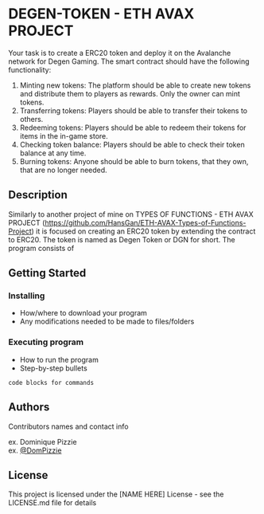 # DEGEN-TOKEN - ETH AVAX PROJECT

Your task is to create a ERC20 token and deploy it on the Avalanche network for Degen Gaming. The smart contract should have the following functionality:

1. Minting new tokens: The platform should be able to create new tokens and distribute them to players as rewards. Only the owner can mint tokens.
2. Transferring tokens: Players should be able to transfer their tokens to others.
3. Redeeming tokens: Players should be able to redeem their tokens for items in the in-game store.
4. Checking token balance: Players should be able to check their token balance at any time.
5. Burning tokens: Anyone should be able to burn tokens, that they own, that are no longer needed.

## Description

Similarly to another project of mine on TYPES OF FUNCTIONS - ETH AVAX PROJECT (https://github.com/HansGan/ETH-AVAX-Types-of-Functions-Project) it is focused on creating an ERC20 token by extending the contract to ERC20. The token is named as Degen Token or DGN for short. The program consists of 

## Getting Started

### Installing

* How/where to download your program
* Any modifications needed to be made to files/folders

### Executing program

* How to run the program
* Step-by-step bullets
```
code blocks for commands
```

## Authors

Contributors names and contact info

ex. Dominique Pizzie  
ex. [@DomPizzie](https://twitter.com/dompizzie)


## License

This project is licensed under the [NAME HERE] License - see the LICENSE.md file for details
